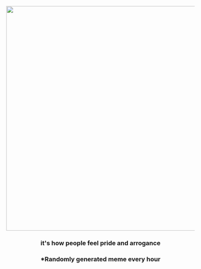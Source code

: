 <p align="center">
        <img src="https://i.redd.it/0ay0k4qkpa191.gif" width="600" height="600">
        </p>
        <h3 align="center">it's how people feel pride and arrogance</h3>
        <h3 align="center">*Randomly generated meme every hour</h3>
    